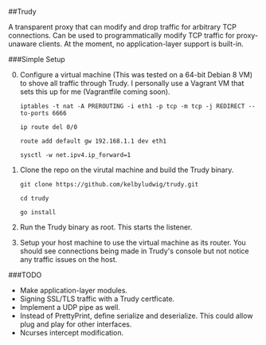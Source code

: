 ##Trudy

A transparent proxy that can modify and drop traffic for arbitrary TCP connections. Can be used to programmatically modify TCP traffic for proxy-unaware clients. At the moment, no application-layer support is built-in.

###Simple Setup

0. Configure a virtual machine (This was tested on a 64-bit Debian 8 VM) to shove all traffic through Trudy. I personally use a Vagrant VM that sets this up for me (Vagrantfile coming soon).

    `iptables -t nat -A PREROUTING -i eth1 -p tcp -m tcp -j REDIRECT --to-ports 6666`
    
    `ip route del 0/0`
    
    `route add default gw 192.168.1.1 dev eth1`
    
    `sysctl -w net.ipv4.ip_forward=1`

1. Clone the repo on the virutal machine and build the Trudy binary.

    `git clone https://github.com/kelbyludwig/trudy.git`
    
    `cd trudy`
    
    `go install`

2. Run the Trudy binary as root. This starts the listener.

3. Setup your host machine to use the virtual machine as its router. You should see connections being made in Trudy's console but not notice any traffic issues on the host.

###TODO
* Make application-layer modules.
* Signing SSL/TLS traffic with a Trudy certficate.
* Implement a UDP pipe as well.
* Instead of PrettyPrint, define serialize and deserialize. This could allow plug and play for other interfaces.
* Ncurses intercept modification.
